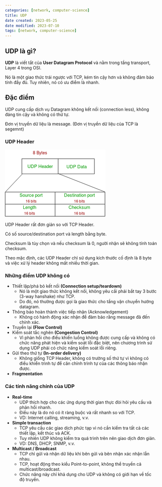 ```yaml
---
categories: [network, computer-science]
title: UDP
date created: 2023-05-25
date modified: 2023-07-10
tags: [network, computer-science]
---
```


## UDP là gì?

**UDP** là viết tắt của **User Datagram Protocol** và nằm trong tầng transport, Layer 4 trong OSI.

Nó là một giao thức trái ngược với TCP, kém tin cậy hơn và không đảm bảo tính đầy đủ. Tuy nhiên, nó có ưu điểm là nhanh.

## Đặc điểm

UDP cung cấp dịch vụ Datagram không kết nối (connection less), không đáng tin cậy và không có thứ tự.

Đơn vị truyền dữ liệu là message. (Đơn vị truyền dữ liệu của TCP là segemnt)

### UDP Header

![Pasted image 20230526005104](https://raw.githubusercontent.com/vanhung4499/images/master/snap/Pasted%20image%2020230526005104.png)

UDP Header rất đơn giản so với TCP Header.

Có số source/destination port và length bằng byte.

Checksum là tùy chọn và nếu checksum là 0, người nhận sẽ không tính toán checksum.

Theo mặc định, các UDP Header chỉ sử dụng kích thước cố định là 8 byte và việc xử lý header không mất nhiều thời gian.

### Những điểm UDP không có

- Thiết lập/phá bỏ kết nối **(Connection setup/teardown)**
	- Nó là một giao thức không kết nối, không yêu cầi phải bắt tay 3 bước (3-way hanshake) như TCP.
	- Do đó, nó thường được gọi là giao thức cho tầng vận chuyển hướng datagram.
- Thông báo hoàn thành việc tiếp nhận (Acknowledgement)
	- Không có hành động xác nhận để đảm bảo rằng message đã đến chính xác.  
- Truyền lại **(Flow Control)**
- Kiểm soát tắc nghẽn **(Congestion Control)**
	- Vì phản hồi cho điều khiển luồng không được cung cấp và không có chức năng phát hiện và kiểm soát lỗi đặc biệt, nên chương trình sử dụng UDP phải có chức năng kiểm soát lỗi riêng.
- Gửi theo thứ tự **(In-order delivery)**
	- Không giống TCP Header, không có trường số thứ tự vì không có điều khiển trình tự để căn chỉnh trình tự của các thông báo nhận được.
- **Fragmentation**

### Các tính năng chính của UDP

- **Real-time**
	- UDP thích hợp cho các ứng dụng thời gian thực đòi hỏi yêu cầu và phản hồi nhanh.
	- Điều này là do nó có ít ràng buộc và rất nhanh so với TCP.
	- VD: Internet calling, streaming, v.v.
- **Simple transaction**
	- TCP yêu cầu các giao dịch phức tạp vì nó cần kiểm tra tất cả các thiết lập, kết thúc và ACK.
	- Tuy nhiên UDP không kiểm tra quá trình trên nên giao dịch đơn giản.
	- VD: DNS, DHCP, SNMP, v.v.
- **Multicast / Broadcast**
	- TCP chỉ gửi và nhận dữ liệu khi bên gửi và bên nhận xác nhận lẫn nhau.
	- TCP, hoạt động theo kiểu Point-to-point, không thể truyền cả multicast/broadcast.
	- Chức năng này chỉ khả dụng cho UDP và không có giới hạn về tốc độ truyền.
